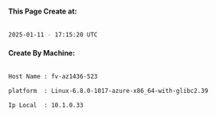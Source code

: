 
   
#### This Page Create at:

```bash

2025-01-11 - 17:15:20 UTC

```

#### Create By Machine:

```bash

Host Name : fv-az1436-523

platform  : Linux-6.8.0-1017-azure-x86_64-with-glibc2.39

Ip Local  : 10.1.0.33

```

